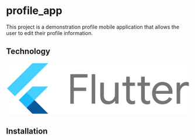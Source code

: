 # profile_app

This project is a demonstration profile mobile application that allows the user to edit their profile information.

## Technology

![Flutter](/assets/Google-flutter-logo.svg)

## Installation
